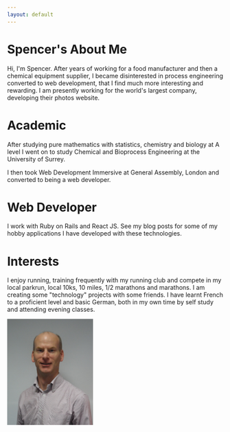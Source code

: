 ```yaml
---
layout: default
---
```


<div class="well">
    <h1>Spencer's About Me</h1>
    <p>Hi, I'm Spencer.  After years of working for a food manufacturer and then a chemical equipment supplier, I became disinterested in process engineering converted to web development, that I find much more interesting and rewarding.  I am presently working for the world's largest company, developing their photos website.</p>
    <h1>Academic</h1>
    <p>After studying pure mathematics with statistics, chemistry and biology at A level I went on to study Chemical and Bioprocess Engineering at the  University of Surrey.</p>
    <p>I then took Web Development Immersive at General Assembly, London and converted to being a web developer.</p>
    <h1>Web Developer</h1>
    I work with Ruby on Rails and React JS.  See my blog posts for some of my hobby applications I have developed with these technologies.
    <h1>Interests</h1>
    <p>I enjoy running, training frequently with my running club and compete in my local parkrun, local 10ks, 10 miles, 1/2 marathons and marathons.  I am creating some "technology" projects with some friends.  I have learnt French to a proficient level and basic German, both in my own time by self study and attending evening classes.</p>
    <img src='/assets/Image.jpg' width='200px'>
</div>
